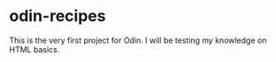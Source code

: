 # odin-recipes
This is the very first project for Odin.
I will be testing my knowledge on HTML basics.
